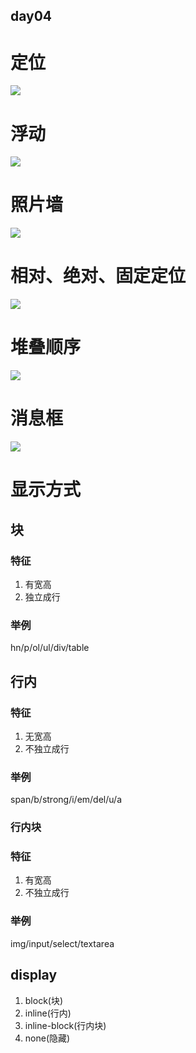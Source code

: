 ## day04
# 定位
![](https://github.com/lu666666/notebooks/blob/master/notes/06/04/1.png)

# 浮动
![](https://github.com/lu666666/notebooks/blob/master/notes/06/04/2.png)

# 照片墙
![](https://github.com/lu666666/notebooks/blob/master/notes/06/04/3.png)

# 相对、绝对、固定定位
![](https://github.com/lu666666/notebooks/blob/master/notes/06/04/4.png)

# 堆叠顺序
![](https://github.com/lu666666/notebooks/blob/master/notes/06/04/5.png)

# 消息框
![](https://github.com/lu666666/notebooks/blob/master/notes/06/04/6.png)

# 显示方式
## 块
### 特征
1. 有宽高
2. 独立成行

### 举例
hn/p/ol/ul/div/table

## 行内
### 特征
1. 无宽高
2. 不独立成行

### 举例
span/b/strong/i/em/del/u/a

### 行内块
### 特征
1. 有宽高
2. 不独立成行

### 举例
img/input/select/textarea

## display
1. block(块)
2. inline(行内)
3. inline-block(行内块)
4. none(隐藏)
